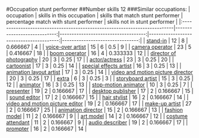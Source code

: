 #Occupation stunt performer
##Number skills 12
###Similar occupations:
| occupation                                                                |   skills in this occupation |   skills that match stunt performer |   percentage match with stunt performer |   skills not in stunt performer |
|:--------------------------------------------------------------------------|----------------------------:|------------------------------------:|----------------------------------------:|--------------------------------:|
| [stand-in](stand-in.md)                                                   |                          12 |                                   8 |                                0.666667 |                               4 |
| [voice-over artist](voice-over_artist.md)                                 |                          15 |                                   6 |                                0.5      |                               9 |
| [camera operator](camera_operator.md)                                     |                          23 |                                   5 |                                0.416667 |                              18 |
| [boom operator](boom_operator.md)                                         |                          16 |                                   4 |                                0.333333 |                              12 |
| [director of photography](director_of_photography.md)                     |                          20 |                                   3 |                                0.25     |                              17 |
| [actor/actress](actor-actress.md)                                         |                          23 |                                   3 |                                0.25     |                              20 |
| [cartoonist](cartoonist.md)                                               |                          17 |                                   3 |                                0.25     |                              14 |
| [special effects artist](special_effects_artist.md)                       |                          16 |                                   3 |                                0.25     |                              13 |
| [animation layout artist](animation_layout_artist.md)                     |                          17 |                                   3 |                                0.25     |                              14 |
| [video and motion picture director](video_and_motion_picture_director.md) |                          20 |                                   3 |                                0.25     |                              17 |
| [extra](extra.md)                                                         |                           6 |                                   3 |                                0.25     |                               3 |
| [storyboard artist](storyboard_artist.md)                                 |                          15 |                                   3 |                                0.25     |                              12 |
| [animator](animator.md)                                                   |                          16 |                                   3 |                                0.25     |                              13 |
| [stop-motion animator](stop-motion_animator.md)                           |                          10 |                                   3 |                                0.25     |                               7 |
| [presenter](presenter.md)                                                 |                          19 |                                   2 |                                0.166667 |                              17 |
| [desktop publisher](desktop_publisher.md)                                 |                          17 |                                   2 |                                0.166667 |                              15 |
| [sound editor](sound_editor.md)                                           |                          17 |                                   2 |                                0.166667 |                              15 |
| [hair stylist](hair_stylist.md)                                           |                          16 |                                   2 |                                0.166667 |                              14 |
| [video and motion picture editor](video_and_motion_picture_editor.md)     |                          19 |                                   2 |                                0.166667 |                              17 |
| [make-up artist](make-up_artist.md)                                       |                          27 |                                   2 |                                0.166667 |                              25 |
| [animation director](animation_director.md)                               |                          15 |                                   2 |                                0.166667 |                              13 |
| [fashion model](fashion_model.md)                                         |                          11 |                                   2 |                                0.166667 |                               9 |
| [art model](art_model.md)                                                 |                          14 |                                   2 |                                0.166667 |                              12 |
| [costume attendant](costume_attendant.md)                                 |                          11 |                                   2 |                                0.166667 |                               9 |
| [audio describer](audio_describer.md)                                     |                          19 |                                   2 |                                0.166667 |                              17 |
| [prompter](prompter.md)                                                   |                          16 |                                   2 |                                0.166667 |                              14 |
